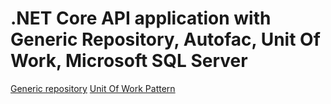 # .NET Core API application with Generic Repository, Autofac, Unit Of Work, Microsoft SQL Server

[Generic repository](https://dotnettutorials.net/lesson/generic-repository-pattern-csharp-mvc)
[Unit Of Work Pattern](https://dotnettutorials.net/lesson/unit-of-work-csharp-mvc/)

